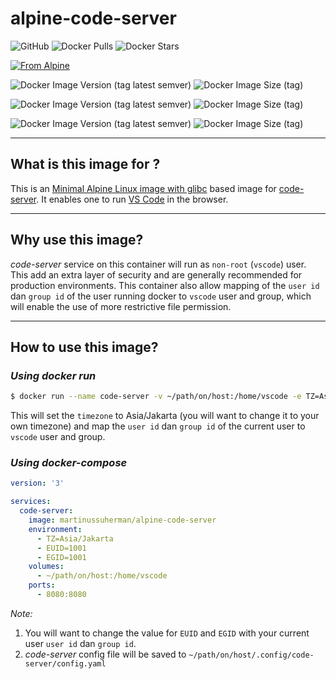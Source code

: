 # alpine-code-server

![GitHub](https://img.shields.io/github/license/marktolson/alpine-code-server) ![Docker Pulls](https://img.shields.io/docker/pulls/marktolson/alpine-code-server) ![Docker Stars](https://img.shields.io/docker/stars/marktolson/alpine-code-server)

[![From Alpine](https://img.shields.io/badge/FROM-marktolson/alpine:glibc-brightgreen.svg)](https://hub.docker.com/r/marktolson/alpine)

![Docker Image Version (tag latest semver)](https://img.shields.io/docker/v/marktolson/alpine-code-server/latest) ![Docker Image Size (tag)](https://img.shields.io/docker/image-size/marktolson/alpine-code-server/latest)

![Docker Image Version (tag latest semver)](https://img.shields.io/docker/v/marktolson/alpine-code-server/3.10.0-alpine3.12-amd64) ![Docker Image Size (tag)](https://img.shields.io/docker/image-size/marktolson/alpine-code-server/3.10.0-alpine3.12-amd64)

![Docker Image Version (tag latest semver)](https://img.shields.io/docker/v/marktolson/alpine-code-server/3.10.0-alpine3.12-arm64v8) ![Docker Image Size (tag)](https://img.shields.io/docker/image-size/marktolson/alpine-code-server/3.10.0-alpine3.12-arm64v8)

---

## What is this image for ?

This is an [Minimal Alpine Linux image with glibc](https://hub.docker.com/r/jeanblanchard/alpine-glibc) based image for [code-server](https://github.com/cdr/code-server/). It enables one to run [VS Code](https://code.visualstudio.com/) in the browser.

---

## Why use this image?

*code-server* service on this container will run as `non-root` (`vscode`) user. This add an extra layer of security and are generally recommended for production environments. This container also allow mapping of the `user id` dan `group id` of the user running docker to `vscode` user and group, which will enable the use of more restrictive file permission.

---

## How to use this image?

### *Using docker run*

```bash
$ docker run --name code-server -v ~/path/on/host:/home/vscode -e TZ=Asia/Jakarta -e EUID=$(id -u) -e EGID=$(id -g) -p 8080:8080 martinussuherman/alpine-code-server
```
This will set the `timezone` to Asia/Jakarta (you will want to change it to your own timezone) and map the `user id` dan `group id` of the current user to `vscode` user and group.

### *Using docker-compose*

```yaml
version: '3'

services:
  code-server:
    image: martinussuherman/alpine-code-server
    environment:
      - TZ=Asia/Jakarta
      - EUID=1001
      - EGID=1001
    volumes:
      - ~/path/on/host:/home/vscode
    ports:
      - 8080:8080

```

*Note:*
1. You will want to change the value for `EUID` and `EGID` with your current user `user id` dan `group id`.
2. *code-server* config file will be saved to `~/path/on/host/.config/code-server/config.yaml`
